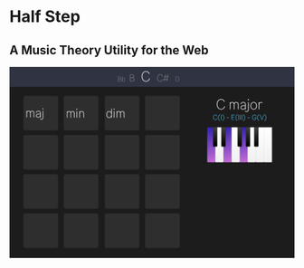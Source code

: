 # Half Step
## A Music Theory Utility for the Web
![App](https://github.com/IanCarrasco/half-step/blob/master/Screen%20Shot%202018-09-04%20at%202.11.54%20PM.png)
